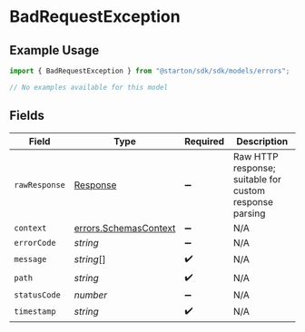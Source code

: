 # BadRequestException

## Example Usage

```typescript
import { BadRequestException } from "@starton/sdk/sdk/models/errors";

// No examples available for this model
```

## Fields

| Field                                                                 | Type                                                                  | Required                                                              | Description                                                           |
| --------------------------------------------------------------------- | --------------------------------------------------------------------- | --------------------------------------------------------------------- | --------------------------------------------------------------------- |
| `rawResponse`                                                         | [Response](https://developer.mozilla.org/en-US/docs/Web/API/Response) | :heavy_minus_sign:                                                    | Raw HTTP response; suitable for custom response parsing               |
| `context`                                                             | [errors.SchemasContext](../../../sdk/models/errors/schemascontext.md) | :heavy_minus_sign:                                                    | N/A                                                                   |
| `errorCode`                                                           | *string*                                                              | :heavy_minus_sign:                                                    | N/A                                                                   |
| `message`                                                             | *string*[]                                                            | :heavy_check_mark:                                                    | N/A                                                                   |
| `path`                                                                | *string*                                                              | :heavy_check_mark:                                                    | N/A                                                                   |
| `statusCode`                                                          | *number*                                                              | :heavy_minus_sign:                                                    | N/A                                                                   |
| `timestamp`                                                           | *string*                                                              | :heavy_check_mark:                                                    | N/A                                                                   |